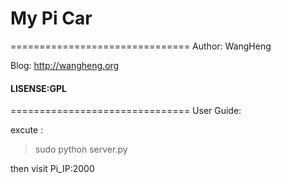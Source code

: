 # My Pi Car
===============================
Author: WangHeng

Blog: http://wangheng.org
#### LISENSE:GPL
===============================
User Guide:

excute :
> sudo python server.py 


then visit Pi_IP:2000
